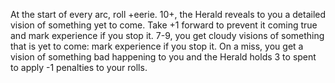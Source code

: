 At the start of every arc, roll +eerie. 10+, the Herald reveals to you a detailed vision of something yet to come. Take +1 forward to prevent it coming true and mark experience if you stop it. 7-9, you get cloudy visions of something that is yet to come: mark experience if you stop it. On a miss, you get a vision of something bad happening to you and the Herald holds 3 to spent to apply -1 penalties to your rolls. 